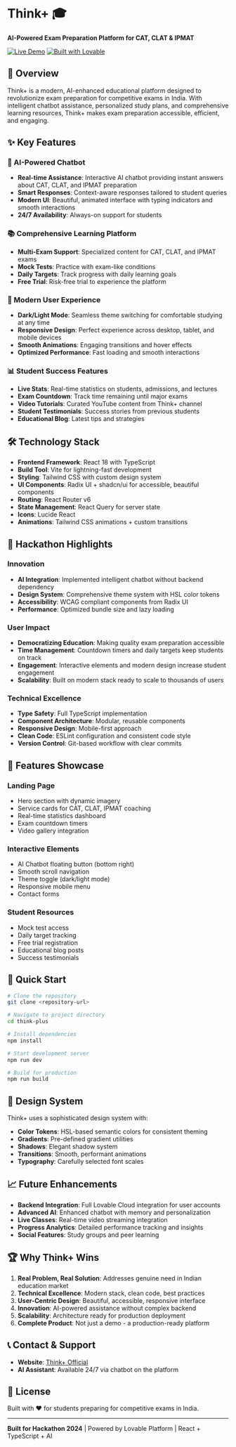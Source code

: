 # Think+ 🎓

**AI-Powered Exam Preparation Platform for CAT, CLAT & IPMAT**

[![Live Demo](https://img.shields.io/badge/Demo-Live-success)](https://lovable.dev/projects/c5c69ec2-fa70-4c80-9f79-9dd3e5815dd9)
[![Built with Lovable](https://img.shields.io/badge/Built%20with-Lovable-ff69b4)](https://lovable.dev)

## 🚀 Overview

Think+ is a modern, AI-enhanced educational platform designed to revolutionize exam preparation for competitive exams in India. With intelligent chatbot assistance, personalized study plans, and comprehensive learning resources, Think+ makes exam preparation accessible, efficient, and engaging.

## ✨ Key Features

### 🤖 AI-Powered Chatbot
- **Real-time Assistance**: Interactive AI chatbot providing instant answers about CAT, CLAT, and IPMAT preparation
- **Smart Responses**: Context-aware responses tailored to student queries
- **Modern UI**: Beautiful, animated interface with typing indicators and smooth interactions
- **24/7 Availability**: Always-on support for students

### 📚 Comprehensive Learning Platform
- **Multi-Exam Support**: Specialized content for CAT, CLAT, and IPMAT exams
- **Mock Tests**: Practice with exam-like conditions
- **Daily Targets**: Track progress with daily learning goals
- **Free Trial**: Risk-free trial to experience the platform

### 🎨 Modern User Experience
- **Dark/Light Mode**: Seamless theme switching for comfortable studying at any time
- **Responsive Design**: Perfect experience across desktop, tablet, and mobile devices
- **Smooth Animations**: Engaging transitions and hover effects
- **Optimized Performance**: Fast loading and smooth interactions

### 📊 Student Success Features
- **Live Stats**: Real-time statistics on students, admissions, and lectures
- **Exam Countdown**: Track time remaining until major exams
- **Video Tutorials**: Curated YouTube content from Think+ channel
- **Student Testimonials**: Success stories from previous students
- **Educational Blog**: Latest tips and strategies

## 🛠️ Technology Stack

- **Frontend Framework**: React 18 with TypeScript
- **Build Tool**: Vite for lightning-fast development
- **Styling**: Tailwind CSS with custom design system
- **UI Components**: Radix UI + shadcn/ui for accessible, beautiful components
- **Routing**: React Router v6
- **State Management**: React Query for server state
- **Icons**: Lucide React
- **Animations**: Tailwind CSS animations + custom transitions

## 🎯 Hackathon Highlights

### Innovation
- **AI Integration**: Implemented intelligent chatbot without backend dependency
- **Design System**: Comprehensive theme system with HSL color tokens
- **Accessibility**: WCAG compliant components from Radix UI
- **Performance**: Optimized bundle size and lazy loading

### User Impact
- **Democratizing Education**: Making quality exam preparation accessible
- **Time Management**: Countdown timers and daily targets keep students on track
- **Engagement**: Interactive elements and modern design increase student engagement
- **Scalability**: Built on modern stack ready to scale to thousands of users

### Technical Excellence
- **Type Safety**: Full TypeScript implementation
- **Component Architecture**: Modular, reusable components
- **Responsive Design**: Mobile-first approach
- **Clean Code**: ESLint configuration and consistent code style
- **Version Control**: Git-based workflow with clear commits

## 📱 Features Showcase

### Landing Page
- Hero section with dynamic imagery
- Service cards for CAT, CLAT, IPMAT coaching
- Real-time statistics dashboard
- Exam countdown timers
- Video gallery integration

### Interactive Elements
- AI Chatbot floating button (bottom right)
- Smooth scroll navigation
- Theme toggle (dark/light mode)
- Responsive mobile menu
- Contact forms

### Student Resources
- Mock test access
- Daily target tracking
- Free trial registration
- Educational blog posts
- Success testimonials

## 🚀 Quick Start

```bash
# Clone the repository
git clone <repository-url>

# Navigate to project directory
cd think-plus

# Install dependencies
npm install

# Start development server
npm run dev

# Build for production
npm run build
```

## 🎨 Design System

Think+ uses a sophisticated design system with:
- **Color Tokens**: HSL-based semantic colors for consistent theming
- **Gradients**: Pre-defined gradient utilities
- **Shadows**: Elegant shadow system
- **Transitions**: Smooth, performant animations
- **Typography**: Carefully selected font scales

## 📈 Future Enhancements

- **Backend Integration**: Full Lovable Cloud integration for user accounts
- **Advanced AI**: Enhanced chatbot with memory and personalization
- **Live Classes**: Real-time video streaming integration
- **Progress Analytics**: Detailed performance tracking and insights
- **Social Features**: Study groups and peer learning

## 🏆 Why Think+ Wins

1. **Real Problem, Real Solution**: Addresses genuine need in Indian education market
2. **Technical Excellence**: Modern stack, clean code, best practices
3. **User-Centric Design**: Beautiful, accessible, responsive interface
4. **Innovation**: AI-powered assistance without complex backend
5. **Scalability**: Architecture ready for production deployment
6. **Complete Product**: Not just a demo - a production-ready platform

## 📞 Contact & Support

- **Website**: [Think+ Official](https://lovable.dev/projects/c5c69ec2-fa70-4c80-9f79-9dd3e5815dd9)
- **AI Assistant**: Available 24/7 via chatbot on the platform

## 📄 License

Built with ❤️ for students preparing for competitive exams in India.

---

**Built for Hackathon 2024** | Powered by Lovable Platform | React + TypeScript + AI
